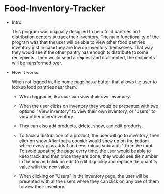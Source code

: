 # Food-Inventory-Tracker

* Intro:
  
  This program was originally designed to help food pantries and distribution centers to track their inventory.
  The main functionality of the program was that the user will be able to view other food pantries inventory
  just in case they are low on inventory themselves. That way they would see if the other pantry has enough 
  to distribute to some reciepients. Then would send a request and if accepted, the recipients will be transformed over.
  
* How it works:

  When not logged in, the home page has a button that allows the user to lookup food pantries near them.
  - When logged in, the user can view their own inventory.
  - When the user clicks on inventory they would be presented with two options: "View inventory" to view their own inventory, or "Users" to view other users inventory
  - They can also add products, delete, show, and edit products.
  - To track a distribution of a product, the user will go to inventory, then click on show
  After that a counter would show up on the bottom where every plus adds 1 and ever minus subtracts 1 from the total.
  To avoid updating the page every time, the user would be able to keep track and then once they are done, they would
  see the number in the box and click on edit to edit it quickly and replace the quantity value with the new value
  
  - When clicking on "Users" in the inventory page, the user will be presented with all the users where they can click on any 
    one of them to view their inventory.
  
